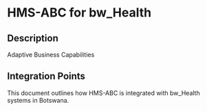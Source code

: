 # HMS-ABC for bw_Health

## Description

Adaptive Business Capabilities

## Integration Points

This document outlines how HMS-ABC is integrated with bw_Health systems in Botswana.
